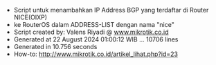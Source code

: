 - Script untuk menambahkan IP Address BGP yang terdaftar di Router NICE(OIXP)
- ke RouterOS dalam ADDRESS-LIST dengan nama "nice"
- Script created by: Valens Riyadi @ www.mikrotik.co.id
- Generated at 22 August 2024 01:00:12 WIB ... 10706 lines
- Generated in 10.756 seconds
- How-to: http://www.mikrotik.co.id/artikel_lihat.php?id=23
